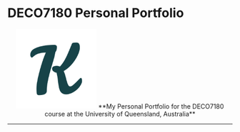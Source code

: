 # DECO7180 Personal Portfolio

<div align='center'>
  <img src='https://github.com/khaitran22/DECO7180-portfolio/blob/main/assets/favicon.png'>
  **My Personal Portfolio for the DECO7180 course at the University of Queensland, Australia**
</div>

---

